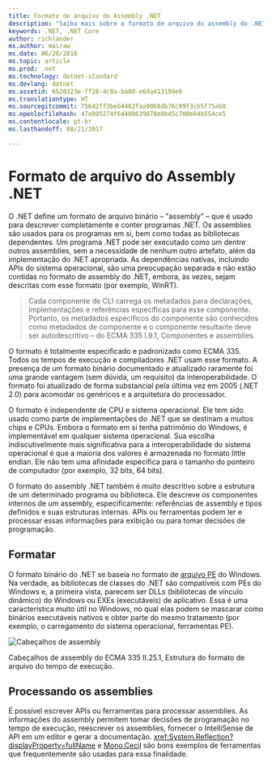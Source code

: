 ```yaml
---
title: Formato de arquivo do Assembly .NET
description: "Saiba mais sobre o formato de arquivo do assembly do .NET, que é usado para descrever e conter aplicativos e bibliotecas do .NET."
keywords: .NET, .NET Core
author: richlander
ms.author: mairaw
ms.date: 06/20/2016
ms.topic: article
ms.prod: .net
ms.technology: dotnet-standard
ms.devlang: dotnet
ms.assetid: 6520323e-ff28-4c8a-ba80-e64a413199e6
ms.translationtype: HT
ms.sourcegitcommit: 75642ff3beb4462faa9068db76c89f3cb5f75ab8
ms.openlocfilehash: 47e895274f6d400639878e0bd5c700e04b554ce5
ms.contentlocale: pt-br
ms.lasthandoff: 08/21/2017

---
```


# <a name="net-assembly-file-format"></a>Formato de arquivo do Assembly .NET

O .NET define um formato de arquivo binário – "assembly" – que é usado para descrever completamente e conter programas .NET. Os assemblies são usados para os programas em si, bem como todas as bibliotecas dependentes. Um programa .NET pode ser executado como um dentre outros assemblies, sem a necessidade de nenhum outro artefato, além da implementação do .NET apropriada. As dependências nativas, incluindo APIs do sistema operacional, são uma preocupação separada e não estão contidas no formato de assembly do .NET, embora, às vezes, sejam descritas com esse formato (por exemplo, WinRT).

> Cada componente de CLI carrega os metadados para declarações, implementações e referências específicas para esse componente. Portanto, os metadados específicos do componente são conhecidos como metadados de componente e o componente resultante deve ser autodescritivo – do ECMA 335 I.9.1, Componentes e assemblies.

O formato é totalmente especificado e padronizado como ECMA 335. Todos os tempos de execução e compiladores .NET usam esse formato. A presença de um formato binário documentado e atualizado raramente foi uma grande vantagem (sem dúvida, um requisito) da interoperabilidade. O formato foi atualizado de forma substancial pela última vez em 2005 (.NET 2.0) para acomodar os genéricos e a arquitetura do processador.

O formato é independente de CPU e sistema operacional. Ele tem sido usado como parte de implementações do .NET que se destinam a muitos chips e CPUs. Embora o formato em si tenha patrimônio do Windows, é implementável em qualquer sistema operacional. Sua escolha indiscutivelmente mais significativa para a interoperabilidade do sistema operacional é que a maioria dos valores é armazenada no formato little endian. Ele não tem uma afinidade específica para o tamanho do ponteiro de computador (por exemplo, 32 bits, 64 bits).

O formato do assembly .NET também é muito descritivo sobre a estrutura de um determinado programa ou biblioteca. Ele descreve os componentes internos de um assembly, especificamente: referências de assembly e tipos definidos e suas estruturas internas. APIs ou ferramentas podem ler e processar essas informações para exibição ou para tomar decisões de programação.

## <a name="format"></a>Formatar

O formato binário do .NET se baseia no formato de [arquivo PE](http://en.wikipedia.org/wiki/Portable_Executable) do Windows. Na verdade, as bibliotecas de classes do .NET são compatíveis com PEs do Windows e, a primeira vista, parecem ser DLLs (bibliotecas de vínculo dinâmico) do Windows ou EXEs (executáveis) de aplicativo. Essa é uma característica muito útil no Windows, no qual elas podem se mascarar como binários executáveis nativos e obter parte do mesmo tratamento (por exemplo, o carregamento do sistema operacional, ferramentas PE).

![Cabeçalhos de assembly](./media/assembly-format/assembly-headers.png)

Cabeçalhos de assembly do ECMA 335 II.25.1, Estrutura do formato de arquivo do tempo de execução.

## <a name="processing-the-assemblies"></a>Processando os assemblies

É possível escrever APIs ou ferramentas para processar assemblies. As informações do assembly permitem tomar decisões de programação no tempo de execução, reescrever os assemblies, fornecer o IntelliSense de API em um editor e gerar a documentação. <xref:System.Reflection?displayProperty=fullName> e [Mono.Cecil](http://www.mono-project.com/docs/tools+libraries/libraries/Mono.Cecil/) são bons exemplos de ferramentas que frequentemente são usadas para essa finalidade.


